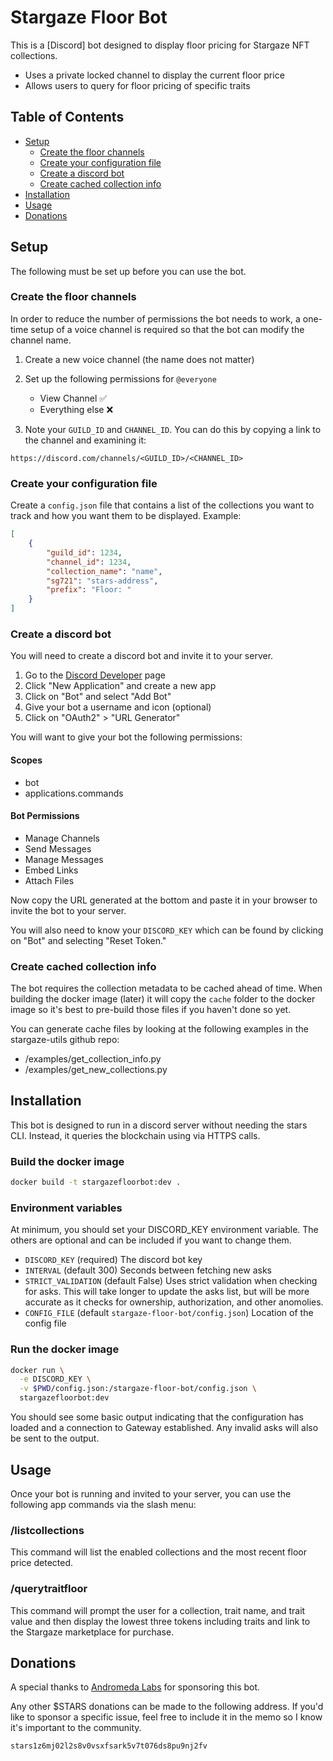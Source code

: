 # Stargaze Floor Bot

This is a [Discord] bot designed to display floor pricing for Stargaze NFT collections.

* Uses a private locked channel to display the current floor price
* Allows users to query for floor pricing of specific traits

## Table of Contents

- [Setup](#setup)
    - [Create the floor channels](#create-the-floor-channels)
    - [Create your configuration file](#create-your-configuration-file)
    - [Create a discord bot](#create-a-discord-bot)
    - [Create cached collection info](#create-cached-collection-info)
- [Installation](#installation)
- [Usage](#usage)
- [Donations](#donations)

## Setup

The following must be set up before you can use the bot.

### Create the floor channels

In order to reduce the number of permissions the bot needs to work, a one-time setup of a voice channel is required so that the bot can modify the channel name.

1. Create a new voice channel (the name does not matter)
2. Set up the following permissions for `@everyone`
    
    - View Channel ✅
    - Everything else ❌

3. Note your `GUILD_ID` and `CHANNEL_ID`. You can do this by copying a link to the channel and examining it:

```
https://discord.com/channels/<GUILD_ID>/<CHANNEL_ID>
```

### Create your configuration file

Create a `config.json` file that contains a list of the collections you want to track and how you want them to be displayed. Example:

```json
[
    {
        "guild_id": 1234,
        "channel_id": 1234,
        "collection_name": "name",
        "sg721": "stars-address",
        "prefix": "Floor: "
    }
]
```

### Create a discord bot

You will need to create a discord bot and invite it to your server.

1. Go to the [Discord Developer](https://discord.com/developers/applications) page
2. Click "New Application" and create a new app
3. Click on "Bot" and select "Add Bot"
4. Give your bot a username and icon (optional)
5. Click on "OAuth2" > "URL Generator"

You will want to give your bot the following permissions:

#### Scopes

- bot
- applications.commands

#### Bot Permissions

- Manage Channels
- Send Messages
- Manage Messages
- Embed Links
- Attach Files

Now copy the URL generated at the bottom and paste it in your browser to invite the bot to your server.

You will also need to know your `DISCORD_KEY` which can be found by clicking on "Bot" and selecting "Reset Token."

### Create cached collection info

The bot requires the collection metadata to be cached ahead of time. When building the docker image (later) it will copy the `cache` folder to the docker image so it's best to pre-build those files if you haven't done so yet.

You can generate cache files by looking at the following examples in the stargaze-utils github repo:

- /examples/get_collection_info.py
- /examples/get_new_collections.py

## Installation

This bot is designed to run in a discord server without needing the stars CLI. Instead, it queries the blockchain using via HTTPS calls.

### Build the docker image

```sh
docker build -t stargazefloorbot:dev .
```

### Environment variables

At minimum, you should set your DISCORD_KEY environment variable. The others are optional and can be included if you want to change them.

- `DISCORD_KEY` (required) The discord bot key
- `INTERVAL` (default 300) Seconds between fetching new asks
- `STRICT_VALIDATION` (default False) Uses strict validation when checking for asks. This will take longer to update the asks list, but will be more accurate as it checks for ownership, authorization, and other anomolies.
- `CONFIG_FILE` (default `stargaze-floor-bot/config.json`) Location of the config file

### Run the docker image

```sh
docker run \
  -e DISCORD_KEY \
  -v $PWD/config.json:/stargaze-floor-bot/config.json \
  stargazefloorbot:dev
```

You should see some basic output indicating that the configuration has loaded and a connection to Gateway established. Any invalid asks will also be sent to the output.

## Usage

Once your bot is running and invited to your server, you can use the following app commands via the slash menu:

### /listcollections

This command will list the enabled collections and the most recent floor price detected.

### /querytraitfloor

This command will prompt the user for a collection, trait name, and trait value and then display the lowest three tokens including traits and link to the Stargaze marketplace for purchase.

## Donations

A special thanks to [Andromeda Labs](https://twitter.com/AndromaverseLab) for sponsoring this bot.

Any other $STARS donations can be made to the following address. If you'd like to sponsor a specific issue, feel free to include it in the memo so I know it's important to the community.

```
stars1z6mj02l2s8v0vsxfsark5v7t076ds8pu9nj2fv
```
